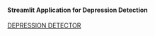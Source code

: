 #### Streamlit Application for Depression Detection  

[DEPRESSION DETECTOR](http://23.22.225.118:8501/)
